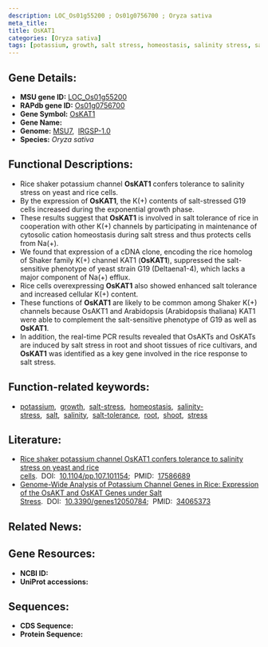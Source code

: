 ```yaml
---
description: LOC_Os01g55200 ; Os01g0756700 ; Oryza sativa
meta_title:
title: OsKAT1
categories: [Oryza sativa]
tags: [potassium, growth, salt stress, homeostasis, salinity stress, salt, salinity, salt tolerance, root, shoot, stress]
---
```


## Gene Details:
- **MSU gene ID:** [LOC_Os01g55200](http://rice.uga.edu/cgi-bin/ORF_infopage.cgi?orf=LOC_Os01g55200)  
- **RAPdb gene ID:** [Os01g0756700](https://rapdb.dna.affrc.go.jp/locus/?name=Os01g0756700)  
- **Gene Symbol:** <u>OsKAT1</u>
- **Gene Name:**
- **Genome:**  [MSU7](http://rice.uga.edu/),&nbsp;&nbsp;[IRGSP-1.0](https://rapdb.dna.affrc.go.jp/download/irgsp1.html)
- **Species:** *Oryza sativa*

## Functional Descriptions:
   - Rice shaker potassium channel **OsKAT1** confers tolerance to salinity stress on yeast and rice cells.
   - By the expression of **OsKAT1**, the K(+) contents of salt-stressed G19 cells increased during the exponential growth phase.
   - These results suggest that **OsKAT1** is involved in salt tolerance of rice in cooperation with other K(+) channels by participating in maintenance of cytosolic cation homeostasis during salt stress and thus protects cells from Na(+).
   - We found that expression of a cDNA clone, encoding the rice homolog of Shaker family K(+) channel KAT1 (**OsKAT1**), suppressed the salt-sensitive phenotype of yeast strain G19 (Deltaena1-4), which lacks a major component of Na(+) efflux.
   - Rice cells overexpressing **OsKAT1** also showed enhanced salt tolerance and increased cellular K(+) content.
   - These functions of **OsKAT1** are likely to be common among Shaker K(+) channels because OsAKT1 and Arabidopsis (Arabidopsis thaliana) KAT1 were able to complement the salt-sensitive phenotype of G19 as well as **OsKAT1**.
   - In addition, the real-time PCR results revealed that OsAKTs and OsKATs are induced by salt stress in root and shoot tissues of rice cultivars, and **OsKAT1** was identified as a key gene involved in the rice response to salt stress.

## Function-related keywords:
   - [potassium](/tags/potassium/),&nbsp;&nbsp;[growth](/tags/growth/),&nbsp;&nbsp;[salt-stress](/tags/salt-stress/),&nbsp;&nbsp;[homeostasis](/tags/homeostasis/),&nbsp;&nbsp;[salinity-stress](/tags/salinity-stress/),&nbsp;&nbsp;[salt](/tags/salt/),&nbsp;&nbsp;[salinity](/tags/salinity/),&nbsp;&nbsp;[salt-tolerance](/tags/salt-tolerance/),&nbsp;&nbsp;[root](/tags/root/),&nbsp;&nbsp;[shoot](/tags/shoot/),&nbsp;&nbsp;[stress](/tags/stress/)

## Literature:
   - [Rice shaker potassium channel OsKAT1 confers tolerance to salinity stress on yeast and rice cells](https://www.doi.org/10.1104/pp.107.101154).&nbsp;&nbsp;DOI:&nbsp;&nbsp;[10.1104/pp.107.101154](https://www.doi.org/10.1104/pp.107.101154);&nbsp;&nbsp;PMID:&nbsp;&nbsp;[17586689](https://pubmed.ncbi.nlm.nih.gov/17586689/)
   - [Genome-Wide Analysis of Potassium Channel Genes in Rice: Expression of the OsAKT and OsKAT Genes under Salt Stress](https://www.doi.org/10.3390/genes12050784).&nbsp;&nbsp;DOI:&nbsp;&nbsp;[10.3390/genes12050784](https://www.doi.org/10.3390/genes12050784);&nbsp;&nbsp;PMID:&nbsp;&nbsp;[34065373](https://pubmed.ncbi.nlm.nih.gov/34065373/)

## Related News:

## Gene Resources:
- **NCBI ID:**  []()
- **UniProt accessions:** [](https://www.uniprot.org/uniprotkb//entry)

## Sequences:
- **CDS Sequence:**
- **Protein Sequence:**
